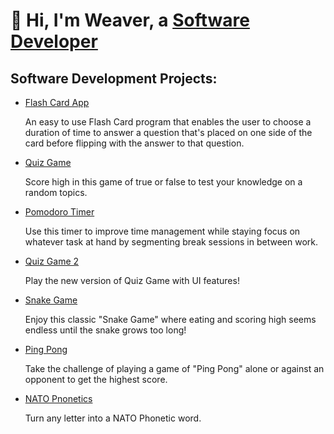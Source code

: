 # 👋 Hi, I'm Weaver, a [Software Developer](https://www.linkedin.com/in/demonté-weaver-12a3a4284/)
## Software Development Projects:
- [Flash Card App](https://github.com/AIweave/Flash-Card-App)
  
  An easy to use Flash Card program that enables the user to choose a duration of time to answer a question that's placed on one side of the card before flipping with the answer to that question.

- [Quiz Game](https://github.com/AIweave/Quiz-Game)

  Score high in this game of true or false to test your knowledge on a random topics. 

- [Pomodoro Timer](https://github.com/AIweave/Pomodoro-Timer)

  Use this timer to improve time management while staying focus on whatever task at hand by segmenting break sessions in between work.

- [Quiz Game 2](https://github.com/AIweave/Quiz-Game-2)
  
  Play the new version of Quiz Game with UI features!

- [Snake Game](https://github.com/AIweave/Snake-Game/tree/main)

  Enjoy this classic "Snake Game" where eating and scoring high seems endless until the snake grows too long!

- [Ping Pong](https://github.com/AIweave/PIng-Pong)

  Take the challenge of playing a game of "Ping Pong" alone or against an opponent to get the highest score.

- [NATO Pnonetics](https://github.com/AIweave/NATO-Phonetics)

  Turn any letter into a NATO Phonetic word.


